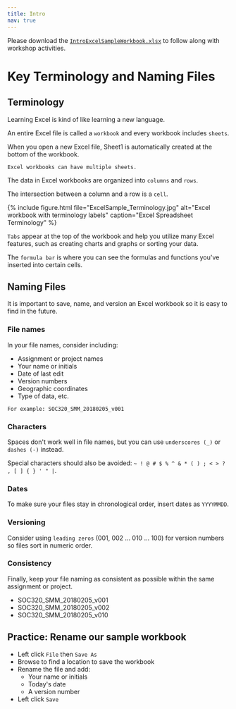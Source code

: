 ```yaml
---
title: Intro
nav: true
---
```

Please download the <a href="images/IntroExcelSampleWorkbook.xlsx" target="_blank">`IntroExcelSampleWorkbook.xlsx`</a> to follow along with workshop activities.

# Key Terminology and Naming Files

## Terminology

Learning Excel is kind of like learning a new language.

An entire Excel file is called a `workbook` and every workbook includes `sheets`. 

When you open a new Excel file, Sheet1 is automatically created at the bottom of the workbook. 

`Excel workbooks can have multiple sheets.`

The data in Excel workbooks are organized into `columns` and `rows`. 

The intersection between a column and a row is a `cell`.

{% include figure.html file="ExcelSample_Terminology.jpg" alt="Excel workbook with terminology labels" caption="Excel Spreadsheet Terminology" %}

`Tabs` appear at the top of the workbook and help you utilize many Excel features, such as creating charts and graphs or sorting your data.

The `formula bar` is where you can see the formulas and functions you've inserted into certain cells.

## Naming Files

It is important to save, name, and version an Excel workbook so it is easy to find in the future.

### File names
In your file names, consider including:
* Assignment or project names
* Your name or initials
* Date of last edit
* Version numbers
* Geographic coordinates
* Type of data, etc.

`For example: SOC320_SMM_20180205_v001`

### Characters
Spaces don't work well in file names, but you can use `underscores (_)` or `dashes (-)` instead. 

Special characters should also be avoided: `~ ! @ # $ % ^ & * ( ) ; < > ? , [ ] { } ' " |`.

### Dates
To make sure your files stay in chronological order, insert dates as `YYYYMMDD`.

### Versioning
Consider using `leading zeros` (001, 002 ... 010 ... 100) for version numbers so files sort in numeric order.

### Consistency
Finally, keep your file naming as consistent as possible within the same assignment or project.
* SOC320_SMM_20180205_v001
* SOC320_SMM_20180205_v002
* SOC320_SMM_20180205_v010

## Practice: Rename our sample workbook
* Left click `File` then `Save As`
* Browse to find a location to save the workbook
* Rename the file and add:
  * Your name or initials
  * Today's date
  * A version number
* Left click `Save`